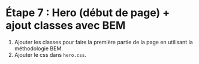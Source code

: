 # Étape 7 : Hero (début de page) + ajout classes avec BEM

1. Ajouter les classes pour faire la première partie de la page en utilisant la méthodologie BEM.
2. Ajouter le css dans `hero.css`.